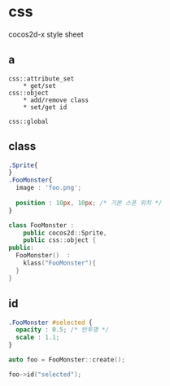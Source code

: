 # css
cocos2d-x style sheet

a
----
```
css::attribute_set
	* get/set
css::object
	* add/remove class
	* set/get id
		
css::global
```

class
----
```css
.Sprite{
}
.FooMonster{
  image : 'foo.png';
  
  position : 10px, 10px; /* 기본 스폰 위치 */
}
```
```C++
class FooMonster :
	public cocos2d::Sprite,
	public css::object {
public:
  FooMonster()  : 
    klass("FooMonster"){
  }
}
```

id
----
```css
.FooMonster #selected {
  opacity : 0.5; /* 반투명 */
  scale : 1.1;
}
```
```C++
auto foo = FooMonster::create();

foo->id("selected");
```
